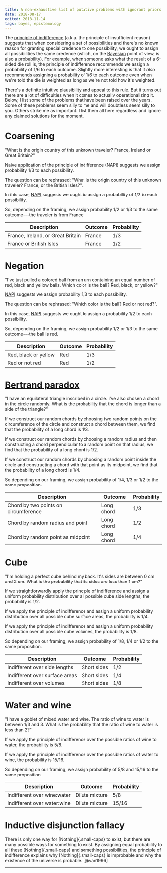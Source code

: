 ```yaml
---
title: A non-exhaustive list of putative problems with ignorant priors
date: 2018-08-17
edited: 2018-11-14
tags: bayes, epistemology
---
```


The [principle of indifference](https://en.wikipedia.org/wiki/Principle_of_indifference) (a.k.a. the principle of insufficient reason) suggests that when considering a set of possibilities and there's no known reason for granting special credence to one possibility, we ought to assign all possibilities the same credence (which, on the [Bayesian](https://plato.stanford.edu/entries/epistemology-bayesian/) point of view, is also a probability). For example, when someone asks what the result of a 6-sided die roll is, the principle of indifference recommends we assign a probability of 1/6 to each outcome. Slightly more interesting is that it *also* recommends assigning a probability of 1/6 to each outcome even when we're told the die is weighted as long as we're not told how it's weighted.

There's a definite intuitive plausibility and appeal to this rule. But it turns out there are a lot of difficulties when it comes to actually operationalizing it. Below, I list some of the problems that have been raised over the years. Some of these problems seem silly to me and will doubtless seem silly to you. Others strike me as important. I list them all here regardless and ignore any claimed solutions for the moment.

# Coarsening

"What is the origin country of this unknown traveler? France, Ireland or Great Britain?"

Naive application of the principle of indifference (NAPI) suggests we assign probability 1/3 to each possibility.

The question can be rephrased: "What is the origin country of this unknown traveler? France, or the British Isles?".

In this case, <abbr title="Naive application of the principle of indifference">NAPI</abbr> suggests we ought to assign a probability of 1/2 to each possibility.

So, depending on the framing, we assign probability 1/2 or 1/3 to the same outcome---the traveler is from France.

| Description                       | Outcome | Probability |
|-----------------------------------|---------|-------------|
| France, Ireland, or Great Britain | France  | 1/3         |
| France or British Isles           | France  | 1/2         |

# Negation

"I've just pulled a colored ball from an urn containing an equal number of red, black and yellow balls. Which color is the ball? Red, black, or yellow?"

<abbr title="Naive application of the principle of indifference">NAPI</abbr> suggests we assign probability 1/3 to each possibility.

The question can be rephrased: "Which color is the ball? Red or not red?".

In this case, <abbr title="Naive application of the principle of indifference">NAPI</abbr> suggests we ought to assign a probability 1/2 to each possibility.

So, depending on the framing, we assign probability 1/2 or 1/3 to the same outcome---the ball is red.

| Description          | Outcome | Probability |
|----------------------|---------|-------------|
| Red, black or yellow | Red     | 1/3         |
| Red or not red       | Red     | 1/2         |

# [Bertrand paradox](https://en.wikipedia.org/wiki/Bertrand_paradox_(probability))

"I have an equilateral triangle inscribed in a circle. I've also chosen a chord in the circle randomly. What is the probability that the chord is longer than a side of the triangle?"

If we construct our random chords by choosing two random points on the circumference of the circle and construct a chord between them, we find that the probability of a long chord is 1/3.

If we construct our random chords by choosing a random radius and then constructing a chord perpendicular to a random point on that radius, we find that the probability of a long chord is 1/2.

If we construct our random chords by choosing a random point inside the circle and constructing a chord with that point as its midpoint, we find that the probability of a long chord is 1/4.

So depending on our framing, we assign probability of 1/4, 1/3 or 1/2 to the same proposition.

| Description                          | Outcome    | Probability |
|--------------------------------------|------------|-------------|
| Chord by two points on circumference | Long chord | 1/3         |
| Chord by random radius and point     | Long chord | 1/2         |
| Chord by random point as midpoint    | Long chord | 1/4         |

<!--more-->

# Cube

"I'm holding a perfect cube behind my back. It's sides are between 0 cm and 2 cm. What is the probability that its sides are less than 1 cm?"

If we straightforwardly apply the principle of indifference and assign a uniform probability distribution over all possible cube side lengths, the probability is 1/2.

If we apply the principle of indifference and assign a uniform probability distribution over all possible cube surface areas, the probability is 1/4.

If we apply the principle of indifference and assign a uniform probability distribution over all possible cube volumes, the probability is 1/8.

So depending on our framing, we assign probability of 1/8, 1/4 or 1/2 to the same proposition.

| Description                    | Outcome     | Probability |
|--------------------------------|-------------|-------------|
| Indifferent over side lengths  | Short sides | 1/2         |
| Indifferent over surface areas | Short sides | 1/4         |
| Indifferent over volumes       | Short sides | 1/8         |

# Water and wine

"I have a goblet of mixed water and wine. The ratio of wine to water is between 1/3 and 3. What is the probability that the ratio of wine to water is less than 2?"

If we apply the principle of indifference over the possible ratios of wine to water, the probability is 5/8.

If we apply the principle of indifference over the possible ratios of water to wine, the probability is 15/16.

So depending on our framing, we assign probability of 5/8 and 15/16 to the same proposition.

| Description                 | Outcome        | Probability |
|-----------------------------|----------------|-------------|
| Indifferent over wine:water | Dilute mixture | 5/8         |
| Indifferent over water:wine | Dilute mixture | 15/16       |

# Inductive disjunction fallacy

There is only one way for [Nothing]{.small-caps} to exist, but there are many possible ways for something to exist. By assigning equal probability to all these [Nothing]{.small-caps} and something possibilities, the principle of indifference explains why [Nothing]{.small-caps} is improbable and why the existence of the universe is probable. [@van1996]

<hr class="references">

